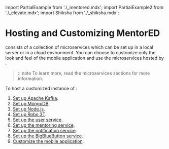 import PartialExample from './_mentored.mdx';
import PartialExample2 from './_elevate.mdx';
import Shiksha from './_shiksha.mdx';

# Hosting and Customizing MentorED

<PartialExample mentored /> consists of a collection of microservices which can be set up in a local server or in a cloud environment. You can choose to customize only the look and feel of the mobile application and use the microservices hosted by <Shiksha shiksha />.

>:::note
>To learn more, read the microservices sections for more information.

To host a customized instance of <PartialExample mentored />:

1. [Set up Apache Kafka](https://www.digitalocean.com/community/tutorials/how-to-install-apache-kafka-on-ubuntu-20-04).
2. [Set up MongoDB](https://www.digitalocean.com/community/tutorials/how-to-install-mongodb-on-ubuntu-20-04).
3. [Set up Node.js](https://serverspace.io/support/help/how-to-install-node-js-on-ubuntu-20-04/).
4. [Set up Robo 3T](https://robomongo.org/).
5. [Set up the <PartialExample2 elevate /> user service](settingup-userservice).
6. [Set up the <PartialExample2 elevate /> mentoring service](settingup-mentoringservice).
7. [Set up the <PartialExample2 elevate /> notification service](settingup-notificationsservice).
8. [Set up the BigBlueButton service](https://docs.bigbluebutton.org/2.4/install.html#before-you-install).
9. [Customize the <PartialExample mentored /> mobile application](settingup-mentoredapplication).
